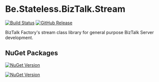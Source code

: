 ﻿# Be.Stateless.BizTalk.Stream

[![Build Status](https://dev.azure.com/icraftsoftware/be.stateless/_apis/build/status/Be.Stateless.BizTalk.Stream%20Manual%20Release?branchName=master)](https://dev.azure.com/icraftsoftware/be.stateless/_build/latest?definitionId=44&branchName=master)
[![GitHub Release](https://img.shields.io/github/v/release/icraftsoftware/Be.Stateless.BizTalk.Stream?label=Release&logo=github)](https://github.com/icraftsoftware/Be.Stateless.BizTalk.Stream/releases/latest)

BizTalk Factory's stream class library for general purpose BizTalk Server development.

## NuGet Packages

[![NuGet Version](https://img.shields.io/nuget/v/Be.Stateless.BizTalk.Stream.svg?label=Be.Stateless.BizTalk.Stream&style=flat&logo=nuget)](https://www.nuget.org/packages/Be.Stateless.BizTalk.Stream/)

[![NuGet Version](https://img.shields.io/nuget/v/Be.Stateless.BizTalk.Stream.Unit.svg?label=Be.Stateless.BizTalk.Stream.Unit&style=flat&logo=nuget)](https://www.nuget.org/packages/Be.Stateless.BizTalk.Stream.Unit/)
